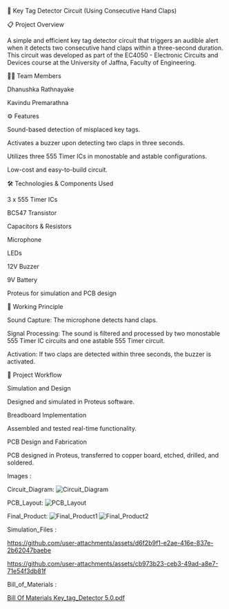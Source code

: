 🔑 Key Tag Detector Circuit (Using Consecutive Hand Claps)

📋 Project Overview

   A simple and efficient key tag detector circuit that triggers an audible alert when it detects two consecutive hand claps within a three-second duration. This circuit was developed as part of the EC4050 - 
   Electronic Circuits and Devices course at the University of Jaffna, Faculty of Engineering.

👨‍💻 Team Members

   Dhanushka Rathnayake

   Kavindu Premarathna

⚙️ Features

  Sound-based detection of misplaced key tags.

  Activates a buzzer upon detecting two claps in three seconds.

  Utilizes three 555 Timer ICs in monostable and astable configurations.

  Low-cost and easy-to-build circuit.

🛠️ Technologies & Components Used

  3 x 555 Timer ICs

  BC547 Transistor

  Capacitors & Resistors

  Microphone

  LEDs

  12V Buzzer

  9V Battery

  Proteus for simulation and PCB design

🔧 Working Principle

   Sound Capture: The microphone detects hand claps.

   Signal Processing: The sound is filtered and processed by two monostable 555 Timer IC circuits and one astable 555 Timer circuit.

   Activation: If two claps are detected within three seconds, the buzzer is activated.

📝 Project Workflow

   Simulation and Design

   Designed and simulated in Proteus software.

   Breadboard Implementation

   Assembled and tested real-time functionality.

   PCB Design and Fabrication

   PCB designed in Proteus, transferred to copper board, etched, drilled, and soldered.

   Images :
   
   Circuit_Diagram:
![Circuit_Diagram](https://github.com/user-attachments/assets/49b314df-1bb9-4904-b1a6-e3e9fa3339bb)

   PCB_Layout:
     ![PCB_Layout](https://github.com/user-attachments/assets/383ebc1c-daea-413a-b46e-1825967e2fc9)
     
   Final_Product:
![Final_Product1](https://github.com/user-attachments/assets/72ab7f9c-e824-45ee-97a2-c27b6ce0fe04)
![Final_Product2](https://github.com/user-attachments/assets/4d9bbc02-e773-4148-8756-94ddbd58ff8e)

Simulation_Files :




https://github.com/user-attachments/assets/d6f2b9f1-e2ae-416e-837e-2b62047baebe



https://github.com/user-attachments/assets/cb973b23-ceb3-49ad-a8e7-71e54f3db81f


Bill_of_Materials : 

[Bill Of Materials Key_tag_Detector 5.0.pdf](https://github.com/user-attachments/files/19446046/Bill.Of.Materials.Key_tag_Detector.5.0.pdf)
